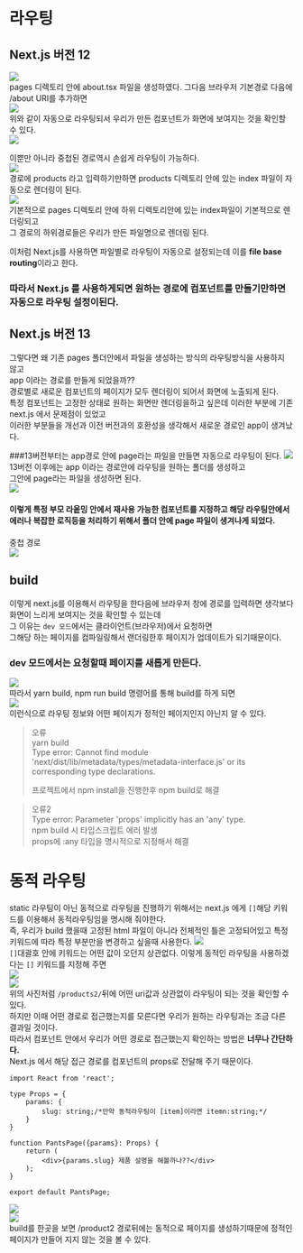 # 라우팅
## Next.js 버전 12
![](../public/page.png)  
pages 디렉토리 안에 about.tsx 파일을 생성하였다. 그다음 브라우저 기본경로 다음에 /about URI를 추가하면  
![](../public/page2.png)  
위와 같이 자동으로 라우팅되서 우리가 만든 컴포넌트가 화면에 보여지는 것을 확인할 수 있다.  
![](../public/page3.png)  
  
이뿐만 아니라 중첩된 경로역시 손쉽게 라우팅이 가능하다.  
![](../public/page4.png)  
경로에 products 라고 입력하기만하면 products 디렉토리 안에 있는 index 파일이 자동으로 렌더링이 된다.  
![](../public/page5.png)  
기본적으로 pages 디렉토리 안에 하위 디렉토리안에 있는 index파일이 기본적으로 렌더링되고  
그 경로의 하위경로들은 우리가 만든 파일명으로 렌더링 된다.  
  
이처럼 Next.js를 사용하면 파일별로 라우팅이 자동으로 설정되는데 이를 **file base routing**이라고 한다.  
### 따라서 Next.js 를 사용하게되면 원하는 경로에 컴포넌트를 만들기만하면 자동으로 라우팅 설정이된다.

## Next.js 버전 13
그렇다면 왜 기존 pages 폴더안에서 파일을 생성하는 방식의 라우팅방식을 사용하지 않고  
app 이라는 경로를 만들게 되었을까??  
경로별로 새로운 컴포넌트의 페이지가 모두 렌더링이 되어서 화면에 노출되게 된다.  
특정 컴포넌트는 고정한 상태로 원하는 화면만 렌더링을하고 싶은데 이러한 부분에 기존 next.js 에서 문제점이 있었고  
이러한 부분들을 개선과 이전 버전과의 호환성을 생각해서 새로운 경로인 app이 생겨났다.  
  
###13버전부터는 app경로 안에 page라는 파일을 만들면 자동으로 라우팅이 된다.
![](../public/page6.png)  
13버전 이후에는 app 이라는 경로안에 라우팅을 원하는 폴더를 생성하고  
그안에 page라는 파일을 생성하면 된다.  
![](../public/page7.png)  

  
#### 이렇게 특정 부모 라웉밍 안에서 재사용 가능한 컴포넌트를 지정하고 해당 라우팅안에서 에러나 복잡한 로직등을 처리하기 위해서 폴더 안에 page 파일이 생겨나게 되었다.
  
  
중첩 경로  
![](../public/page8.png)

## build
이렇게 next.js를 이용해서 라우팅을 한다음에 브라우저 창에 경로를 입력하면 생각보다 화면이 느리게 보여지는 것을 확인할 수 있는데  
그 이유는 `dev 모드`에서는 클라이언트(브라우저)에서 요청하면  
그해당 하는 페이지를 컴파일링해서 랜더링한후 페이지가 업데이트가 되기때문이다.
### dev 모드에서는 요청할때 페이지를 새롭게 만든다.
![](../public/page9.png)  
따라서 yarn build, npm run build 명령어를 통해 build를 하게 되면  
![](../public/page10.png)  
이런식으로 라우팅 정보와 어떤 페이지가 정적인 페이지인지 아닌지 알 수 있다.
  
> 오류  
> yarn build  
> Type error: Cannot find module 'next/dist/lib/metadata/types/metadata-interface.js' or its corresponding type declarations.  
> 
> 프로젝트에서 npm install을 진행한후 npm build로 해결 
  
> 오류2  
> Type error: Parameter 'props' implicitly has an 'any' type.  
> npm build 시 타입스크립트 에러 발생  
> props에 :any 타입을 명시적으로 지정해서 해결

# 동적 라우팅
static 라우팅이 아닌 동적으로 라우팅을 진행하기 위해서는 next.js 에게 `[]`해당 키워드를 이용해서 동적라우팅임을 명시해 줘야한다.  
즉, 우리가 build 했을때 고정된 html 파일이 아니라 전체적인 틀은 고정되어있고 특정 키워드에 따라 특정 부분만을 변경하고 싶을때 사용한다.
![](../public/dynamic.png)  
`[]`대괄호 안에 키워드는 어떤 값이 오던지 상관없다. 이렇게 동적인 라우팅을 사용하겠다는 `[]` 키워드를 지정해 주면  
![](../public/dynamic1.png)    
![](../public/dynamic2.png)  
위의 사진처럼 `/products2/`뒤에 어떤 uri값과 상관없이 라우팅이 되는 것을 확인할 수 있다.  
하지만 이때 어떤 경로로 접근했는지를 모른다면 우리가 원하는 라우팅과는 조금 다른 결과일 것이다.  
따라서 컴포넌트 안에서 우리가 어떤 경로로 접근했는지 확인하는 방법은 **너무나 간단하다.**  
Next.js 에서 해당 접근 경로를 컴포넌트의 props로 전달해 주기 때문이다.  
```
import React from 'react';

type Props = {
    params: {
        slug: string;/*만약 동적라우팅이 [item]이라면 itemn:string;*/
    }
}

function PantsPage({params}: Props) {
    return (
        <div>{params.slug} 제품 설명을 해볼까나??</div>
    );
}

export default PantsPage;
```
![](../public/dynamic3.png)  
![](../public/dynamic4.png)  
build를 한곳을 보면 /product2 경로뒤에는 동적으로 페이지를 생성하기때문에 정적인 페이지가 만들어 지지 않는 것을 볼 수 있다.  

